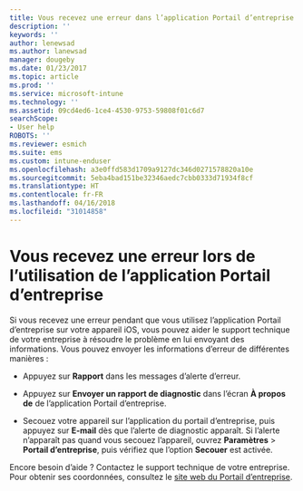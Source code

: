 ```yaml
---
title: Vous recevez une erreur dans l’application Portail d’entreprise | Microsoft Docs
description: ''
keywords: ''
author: lenewsad
ms.author: lanewsad
manager: dougeby
ms.date: 01/23/2017
ms.topic: article
ms.prod: ''
ms.service: microsoft-intune
ms.technology: ''
ms.assetid: 09cd4ed6-1ce4-4530-9753-59808f01c6d7
searchScope:
- User help
ROBOTS: ''
ms.reviewer: esmich
ms.suite: ems
ms.custom: intune-enduser
ms.openlocfilehash: a3e0ffd583d1709a9127dc346d0271578820a10e
ms.sourcegitcommit: 5eba4bad151be32346aedc7cbb0333d71934f8cf
ms.translationtype: HT
ms.contentlocale: fr-FR
ms.lasthandoff: 04/16/2018
ms.locfileid: "31014858"
---
```

# <a name="you-get-an-error-while-using-the-company-portal-app"></a>Vous recevez une erreur lors de l’utilisation de l’application Portail d’entreprise

Si vous recevez une erreur pendant que vous utilisez l’application Portail d’entreprise sur votre appareil iOS, vous pouvez aider le support technique de votre entreprise à résoudre le problème en lui envoyant des informations. Vous pouvez envoyer les informations d’erreur de différentes manières :

-   Appuyez sur **Rapport** dans les messages d’alerte d’erreur.

-   Appuyez sur **Envoyer un rapport de diagnostic** dans l’écran **À propos de** de l’application Portail d’entreprise.

-   Secouez votre appareil sur l’application du portail d’entreprise, puis appuyez sur **E-mail** dès que l’alerte de diagnostic apparaît. Si l’alerte n’apparaît pas quand vous secouez l’appareil, ouvrez **Paramètres** > **Portail d’entreprise**, puis vérifiez que l’option **Secouer** est activée.

Encore besoin d’aide ? Contactez le support technique de votre entreprise. Pour obtenir ses coordonnées, consultez le [site web du Portail d’entreprise](https://portal.manage.microsoft.com#HelpDeskDialog).
